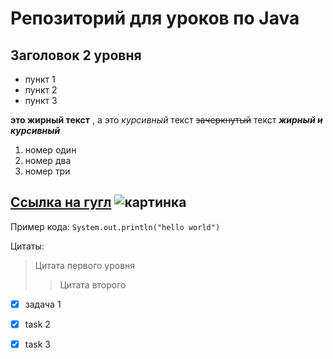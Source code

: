 # Репозиторий для уроков по Java
## Заголовок 2 уровня
- пункт 1
- пункт 2
- пункт 3

**это жирный текст** , а это *курсивный* текст
~~зачеркнутый~~ текст
***жирный и курсивный*** 
1. номер один
2. номер два
3. номер три

[Ссылка на гугл](https://google.com)
![картинка](www.example.com/image.jpg)
---
Пример кода:
`System.out.println("hello world")`

Цитаты:
> Цитата первого уровня
>> Цитата второго 

- [x] задача 1
- [x] task 2
- [x] task 3


